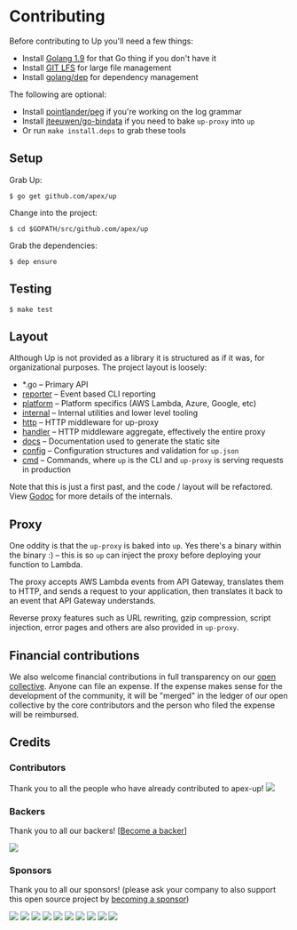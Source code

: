 # Contributing

Before contributing to Up you'll need a few things:

- Install [Golang 1.9](https://golang.org/dl/) for that Go thing if you don't have it
- Install [GIT LFS](https://git-lfs.github.com/) for large file management
- Install [golang/dep](https://github.com/golang/dep) for dependency management

The following are optional:

- Install [pointlander/peg](https://github.com/pointlander/peg) if you're working on the log grammar
- Install [jteeuwen/go-bindata](https://github.com/jteeuwen/go-bindata) if you need to bake `up-proxy` into `up`
- Or run `make install.deps` to grab these tools

## Setup

Grab Up:

```
$ go get github.com/apex/up
```

Change into the project:

```
$ cd $GOPATH/src/github.com/apex/up
```

Grab the dependencies:

```
$ dep ensure
```

## Testing

```
$ make test
```

## Layout

Although Up is not provided as a library it is structured as if it was, for organizational purposes. The project layout is loosely:

- *.go – Primary API
- [reporter](reporter) – Event based CLI reporting
- [platform](platform) – Platform specifics (AWS Lambda, Azure, Google, etc)
- [internal](internal) – Internal utilities and lower level tooling
- [http](http) – HTTP middleware for up-proxy
- [handler](handler) – HTTP middleware aggregate, effectively the entire proxy
- [docs](docs) – Documentation used to generate the static site
- [config](config) – Configuration structures and validation for `up.json`
- [cmd](cmd) – Commands, where `up` is the CLI and `up-proxy` is serving requests in production

Note that this is just a first past, and the code / layout will be refactored. View [Godoc](http://godoc.org/github.com/apex/up) for more details of the internals.

## Proxy

One oddity is that the `up-proxy` is baked into `up`. Yes there's a binary within the binary :) – this is so `up` can inject the proxy before deploying your function to Lambda.

The proxy accepts AWS Lambda events from API Gateway, translates them to HTTP, and sends a request to your application, then translates it back to an event that API Gateway understands.

Reverse proxy features such as URL rewriting, gzip compression, script injection, error pages and others are also provided in `up-proxy`.


## Financial contributions

We also welcome financial contributions in full transparency on our [open collective](https://opencollective.com/apex-up).
Anyone can file an expense. If the expense makes sense for the development of the community, it will be "merged" in the ledger of our open collective by the core contributors and the person who filed the expense will be reimbursed.


## Credits


### Contributors

Thank you to all the people who have already contributed to apex-up!
<a href="graphs/contributors"><img src="https://opencollective.com/apex-up/contributors.svg?width=890" /></a>


### Backers

Thank you to all our backers! [[Become a backer](https://opencollective.com/apex-up#backer)]

<a href="https://opencollective.com/apex-up#backers" target="_blank"><img src="https://opencollective.com/apex-up/backers.svg?width=890"></a>


### Sponsors

Thank you to all our sponsors! (please ask your company to also support this open source project by [becoming a sponsor](https://opencollective.com/apex-up#sponsor))

<a href="https://opencollective.com/apex-up/sponsor/0/website" target="_blank"><img src="https://opencollective.com/apex-up/sponsor/0/avatar.svg"></a>
<a href="https://opencollective.com/apex-up/sponsor/1/website" target="_blank"><img src="https://opencollective.com/apex-up/sponsor/1/avatar.svg"></a>
<a href="https://opencollective.com/apex-up/sponsor/2/website" target="_blank"><img src="https://opencollective.com/apex-up/sponsor/2/avatar.svg"></a>
<a href="https://opencollective.com/apex-up/sponsor/3/website" target="_blank"><img src="https://opencollective.com/apex-up/sponsor/3/avatar.svg"></a>
<a href="https://opencollective.com/apex-up/sponsor/4/website" target="_blank"><img src="https://opencollective.com/apex-up/sponsor/4/avatar.svg"></a>
<a href="https://opencollective.com/apex-up/sponsor/5/website" target="_blank"><img src="https://opencollective.com/apex-up/sponsor/5/avatar.svg"></a>
<a href="https://opencollective.com/apex-up/sponsor/6/website" target="_blank"><img src="https://opencollective.com/apex-up/sponsor/6/avatar.svg"></a>
<a href="https://opencollective.com/apex-up/sponsor/7/website" target="_blank"><img src="https://opencollective.com/apex-up/sponsor/7/avatar.svg"></a>
<a href="https://opencollective.com/apex-up/sponsor/8/website" target="_blank"><img src="https://opencollective.com/apex-up/sponsor/8/avatar.svg"></a>
<a href="https://opencollective.com/apex-up/sponsor/9/website" target="_blank"><img src="https://opencollective.com/apex-up/sponsor/9/avatar.svg"></a>
